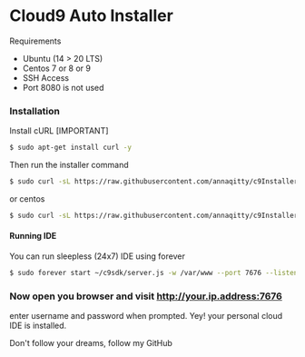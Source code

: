 # Cloud9 Auto Installer

Requirements

  - Ubuntu (14 > 20 LTS)
  - Centos 7 or 8 or 9
  - SSH Access
  - Port 8080 is not used


### Installation

Install cURL [IMPORTANT]

```sh
$ sudo apt-get install curl -y
```

Then run the installer command
```sh
$ sudo curl -sL https://raw.githubusercontent.com/annaqitty/c9Installer/master/chua.sh -o anna.sh && sudo bash anna.sh
```

or centos

```sh
$ sudo curl -sL https://raw.githubusercontent.com/annaqitty/c9Installer/master/centos.sh -o qitty.sh && sudo bash qitty.sh
```

#### Running IDE

You can run sleepless (24x7) IDE using forever

```sh
$ sudo forever start ~/c9sdk/server.js -w /var/www --port 7676 --listen 0.0.0.0 --auth anna:Chu4k3rz
```


### Now open you browser and visit http://your.ip.address:7676
enter username and password when prompted. Yey! your personal cloud IDE is installed.


Don't follow your dreams, follow my GitHub
